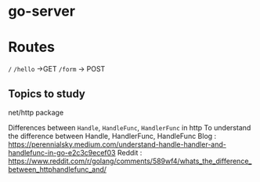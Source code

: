 # go-server
# Routes
`/`
`/hello` ->GET
`/form` -> POST

## Topics to study
net/http package

Differences between `Handle`, `HandleFunc`, `HandlerFunc` in http
To understand the difference between Handle, HandlerFunc, HandleFunc
Blog : https://perennialsky.medium.com/understand-handle-handler-and-handlefunc-in-go-e2c3c9ecef03
Reddit : https://www.reddit.com/r/golang/comments/589wf4/whats_the_difference_between_httphandlefunc_and/
